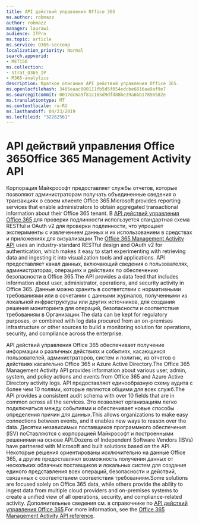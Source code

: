 ```yaml
---
title: API действий управления Office 365
ms.author: robmazz
author: robmazz
manager: laurawi
audience: ITPro
ms.topic: article
ms.service: O365-seccomp
localization_priority: Normal
search.appverid:
- MET150
ms.collection:
- Strat_O365_IP
- M365-analytics
description: Краткое описание API действий управления Office 365.
ms.openlocfilehash: 3405eaac000111fb5d5f054edcbe6816aa9af9e7
ms.sourcegitcommit: 0017dc6a5f81c165d9dfd88be39a6bb17856582e
ms.translationtype: MT
ms.contentlocale: ru-RU
ms.lasthandoff: 04/23/2019
ms.locfileid: "32262561"
---
```

# <a name="office-365-management-activity-api"></a><span data-ttu-id="ee4cb-103">API действий управления Office 365</span><span class="sxs-lookup"><span data-stu-id="ee4cb-103">Office 365 Management Activity API</span></span>
<span data-ttu-id="ee4cb-104">Корпорация Майкрософт предоставляет службы отчетов, которые позволяют администраторам получать объединенные сведения о транзакциях о своем клиенте Office 365.</span><span class="sxs-lookup"><span data-stu-id="ee4cb-104">Microsoft provides reporting services that enable administrators to obtain aggregated transactional information about their Office 365 tenant.</span></span> <span data-ttu-id="ee4cb-105">В [API действий управления Office 365](https://docs.microsoft.com/office/office-365-management-api/office-365-management-apis-overview) для проверки подлинности используется стандартная схема RESTful и OAuth v2 для проверки подлинности, что упрощает эксперименты с извлечением данных и их использованием в средствах и приложениях для визуализации.</span><span class="sxs-lookup"><span data-stu-id="ee4cb-105">The [Office 365 Management Activity API](https://docs.microsoft.com/office/office-365-management-api/office-365-management-apis-overview) uses an industry-standard RESTful design and OAuth v2 for authentication, which makes it easy to start experimenting with retrieving data and ingesting it into visualization tools and applications.</span></span> <span data-ttu-id="ee4cb-106">API предоставляет канал данных, включающий сведения о пользователях, администраторах, операциях и действиях по обеспечению безопасности в Office 365.</span><span class="sxs-lookup"><span data-stu-id="ee4cb-106">The API provides a data feed that includes information about user, administrator, operations, and security activity in Office 365.</span></span> <span data-ttu-id="ee4cb-107">Данные можно хранить в соответствии с нормативными требованиями или в сочетании с данными журналов, полученными из локальной инфраструктуры или других источников, для создания решения мониторинга для операций, безопасности и соответствия требованиям в Организации.</span><span class="sxs-lookup"><span data-stu-id="ee4cb-107">The data can be kept for regulatory purposes, or combined with log data procured from an on-premises infrastructure or other sources to build a monitoring solution for operations, security, and compliance across the enterprise.</span></span>

<span data-ttu-id="ee4cb-108">API действий управления Office 365 обеспечивает получение информации о различных действиях и событиях, касающихся пользователей, администраторов, систем и политик, из отчетов о действиях касательно Office 365 и Azure Active Directory.</span><span class="sxs-lookup"><span data-stu-id="ee4cb-108">The Office 365 Management Activity API provides information about various user, admin, system, and policy actions and events from Office 365 and Azure Active Directory activity logs.</span></span> <span data-ttu-id="ee4cb-109">API предоставляет единообразную схему аудита с более чем 10 полями, которые являются общими для всех служб.</span><span class="sxs-lookup"><span data-stu-id="ee4cb-109">The API provides a consistent audit schema with over 10 fields that are in common across all the services.</span></span> <span data-ttu-id="ee4cb-110">Это позволяет организациям легко подключаться между событиями и обеспечивает новые способы определения причин для данных.</span><span class="sxs-lookup"><span data-stu-id="ee4cb-110">This allows organizations to make easy connections between events, and it enables new ways to reason over the data.</span></span> <span data-ttu-id="ee4cb-111">Десятки независимых поставщиков программного обеспечения (ISV) поСтавляются с корпорацией Майкрософт и построенными решениями на основе API.</span><span class="sxs-lookup"><span data-stu-id="ee4cb-111">Dozens of Independent Software Vendors (ISVs) have partnered with Microsoft and built solutions based on the API.</span></span> <span data-ttu-id="ee4cb-112">Некоторые решения ориентированы исключительно на данные Office 365, а другие предоставляют возможность получения данных от нескольких облачных поставщиков и локальных систем для создания единого представления всех операций, безопасности и действий, связанных с соответствием соответствия требованиям.</span><span class="sxs-lookup"><span data-stu-id="ee4cb-112">Some solutions are focused solely on Office 365 data, while others provide the ability to ingest data from multiple cloud providers and on-premises systems to create a unified view of all operations, security, and compliance-related activity.</span></span> <span data-ttu-id="ee4cb-113">Дополнительные сведения см. в справочнике по [API действий управления Office 365](https://docs.microsoft.com/office/office-365-management-api/office-365-management-activity-api-reference).</span><span class="sxs-lookup"><span data-stu-id="ee4cb-113">For more information, see the [Office 365 Management Activity API reference](https://docs.microsoft.com/office/office-365-management-api/office-365-management-activity-api-reference).</span></span>
